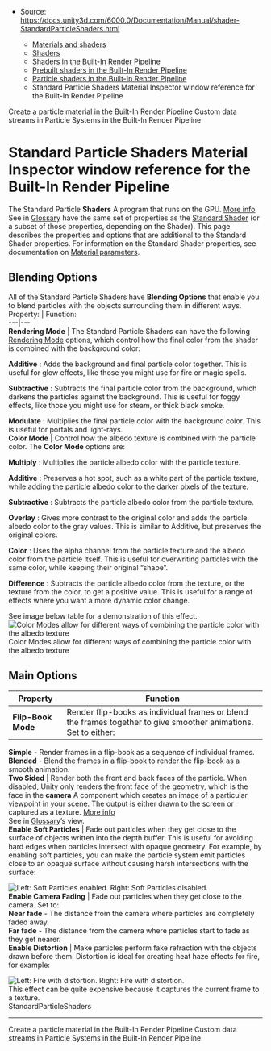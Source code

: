 * Source: https://docs.unity3d.com/6000.0/Documentation/Manual/shader-StandardParticleShaders.html

  * [Materials and shaders](https://docs.unity3d.com/6000.0/Documentation/Manual/materials-and-shaders.html)
  * [Shaders](https://docs.unity3d.com/6000.0/Documentation/Manual/Shaders.html)
  * [Shaders in the Built-In Render Pipeline](https://docs.unity3d.com/6000.0/Documentation/Manual/shader-built-in-birp-landing.html)
  * [Prebuilt shaders in the Built-In Render Pipeline](https://docs.unity3d.com/6000.0/Documentation/Manual/shader-built-in-birp.html)
  * [Particle shaders in the Built-In Render Pipeline](https://docs.unity3d.com/6000.0/Documentation/Manual/shader-StandardParticleShadersLanding.html)
  * Standard Particle Shaders Material Inspector window reference for the Built-In Render Pipeline


[](https://docs.unity3d.com/6000.0/Documentation/Manual/shader-StandardParticleShadersCreate.html)
Create a particle material in the Built-In Render Pipeline
[](https://docs.unity3d.com/6000.0/Documentation/Manual/custom-data-streams-particle-systems.html)
Custom data streams in Particle Systems in the Built-In Render Pipeline
# Standard Particle Shaders Material Inspector window reference for the Built-In Render Pipeline
The Standard Particle **Shaders** A program that runs on the GPU. [More info](https://docs.unity3d.com/6000.0/Documentation/Manual/Shaders.html)  
See in [Glossary](https://docs.unity3d.com/6000.0/Documentation/Manual/Glossary.html#Shader) have the same set of properties as the [Standard Shader](https://docs.unity3d.com/6000.0/Documentation/Manual/shader-StandardShader.html) (or a subset of those properties, depending on the Shader). This page describes the properties and options that are additional to the Standard Shader properties. For information on the Standard Shader properties, see documentation on [Material parameters](https://docs.unity3d.com/6000.0/Documentation/Manual/StandardShaderMaterialParameters.html).
## Blending Options
All of the Standard Particle Shaders have **Blending Options** that enable you to blend particles with the objects surrounding them in different ways. 
Property: | Function:  
---|---  
**Rendering Mode** | The Standard Particle Shaders can have the following [Rendering Mode](https://docs.unity3d.com/6000.0/Documentation/Manual/StandardShaderMaterialParameterRenderingMode.html) options, which control how the final color from the shader is combined with the background color:  
  
**Additive** : Adds the background and final particle color together. This is useful for glow effects, like those you might use for fire or magic spells.  
  
**Subtractive** : Subtracts the final particle color from the background, which darkens the particles against the background. This is useful for foggy effects, like those you might use for steam, or thick black smoke.  
  
**Modulate** : Multiplies the final particle color with the background color. This is useful for portals and light-rays.  
**Color Mode** | Control how the albedo texture is combined with the particle color. The **Color Mode** options are:  
  
**Multiply** : Multiplies the particle albedo color with the particle texture.   
  
**Additive** : Preserves a hot spot, such as a white part of the particle texture, while adding the particle albedo color to the darker pixels of the texture.   
  
**Subtractive** : Subtracts the particle albedo color from the particle texture.   
  
**Overlay** : Gives more contrast to the original color and adds the particle albedo color to the gray values. This is similar to Additive, but preserves the original colors.  
  
**Color** : Uses the alpha channel from the particle texture and the albedo color from the particle itself. This is useful for overwriting particles with the same color, while keeping their original “shape”.  
  
**Difference** : Subtracts the particle albedo color from the texture, or the texture from the color, to get a positive value. This is useful for a range of effects where you want a more dynamic color change.   
  
See image below table for a demonstration of this effect.  
![Color Modes allow for different ways of combining the particle color with the albedo texture](https://docs.unity3d.com/6000.0/Documentation/uploads/Main/SPSSColorModes.png) Color Modes allow for different ways of combining the particle color with the albedo texture
## Main Options
Property | Function  
---|---  
**Flip-Book Mode** | Render flip-books as individual frames or blend the frames together to give smoother animations. Set to either:  
**Simple** - Render frames in a flip-book as a sequence of individual frames.  
**Blended** - Blend the frames in a flip-book to render the flip-book as a smooth animation.  
**Two Sided** | Render both the front and back faces of the particle. When disabled, Unity only renders the front face of the geometry, which is the face in the **camera** A component which creates an image of a particular viewpoint in your scene. The output is either drawn to the screen or captured as a texture. [More info](https://docs.unity3d.com/6000.0/Documentation/Manual/CamerasOverview.html)  
See in [Glossary](https://docs.unity3d.com/6000.0/Documentation/Manual/Glossary.html#Camera)’s view.  
**Enable Soft Particles** | Fade out particles when they get close to the surface of objects written into the depth buffer. This is useful for avoiding hard edges when particles intersect with opaque geometry. For example, by enabling soft particles, you can make the particle system emit particles close to an opaque surface without causing harsh intersections with the surface:  
  
![Left: Soft Particles enabled. Right: Soft Particles disabled.](https://docs.unity3d.com/6000.0/Documentation/uploads/Main/SPSSSoftParticles.png)  
**Enable Camera Fading** | Fade out particles when they get close to the camera. Set to:  
**Near fade** - The distance from the camera where particles are completely faded away.  
**Far fade** - The distance from the camera where particles start to fade as they get nearer.  
**Enable Distortion** | Make particles perform fake refraction with the objects drawn before them. Distortion is ideal for creating heat haze effects for fire, for example:  
  
![Left: Fire with distortion. Right: Fire with distortion.](https://docs.unity3d.com/6000.0/Documentation/uploads/Main/SPSSEnableDistortion.png)  
This effect can be quite expensive because it captures the current frame to a texture.  
StandardParticleShaders
* * *
[](https://docs.unity3d.com/6000.0/Documentation/Manual/shader-StandardParticleShadersCreate.html)
Create a particle material in the Built-In Render Pipeline
[](https://docs.unity3d.com/6000.0/Documentation/Manual/custom-data-streams-particle-systems.html)
Custom data streams in Particle Systems in the Built-In Render Pipeline
